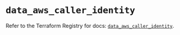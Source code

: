# `data_aws_caller_identity`

Refer to the Terraform Registry for docs: [`data_aws_caller_identity`](https://registry.terraform.io/providers/hashicorp/aws/6.0.0/docs/data-sources/caller_identity).
